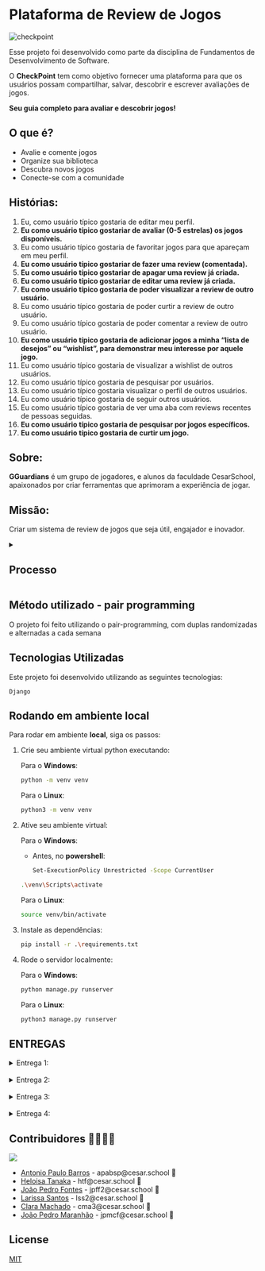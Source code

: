 # Plataforma de Review de Jogos

![checkpoint](https://github.com/apabsp/Checkpoint/assets/63313892/83c8a207-6c29-4c70-9a48-e50f3d017cfb)


Esse projeto foi desenvolvido como parte da disciplina de Fundamentos de Desenvolvimento de Software. 

O **CheckPoint** tem como objetivo fornecer uma plataforma para que os usuários possam compartilhar, salvar, descobrir e escrever avaliações de jogos.

**Seu guia completo para avaliar e descobrir jogos!**

## O que é?

* Avalie e comente jogos
* Organize sua biblioteca
* Descubra novos jogos
* Conecte-se com a comunidade

## Histórias:

<ol>
  <li>Eu, como usuário típico gostaria de editar meu perfil.</li>
  <li><b>Eu como usuário típico gostariar de avaliar (0-5 estrelas) os jogos disponíveis.</b></li>
  <li>Eu como usuário típico gostaria de favoritar jogos para que apareçam em meu perfil.</li>
  <li><b>Eu como usuário típico gostariar de fazer uma review (comentada).</b></li>
  <li><b>Eu como usuário típico gostariar de apagar uma review já criada.</b></li>
  <li><b>Eu como usuário típico gostariar de editar uma review já criada.</b></li>
  <li><b>Eu como usuário típico gostaria de poder visualizar a review de outro usuário.</b></li>
  <li>Eu como usuário típico gostaria de poder curtir a review de outro usuário.</li>
  <li>Eu como usuário típico gostaria de poder comentar a review de outro usuário.</li>
  <li><b>Eu como usuário típico gostaria de adicionar jogos a minha “lista de desejos” ou “wishlist”, para demonstrar meu interesse por aquele jogo.</b></li>
  <li>Eu como usuário típico gostaria de visualizar a wishlist de outros usuários.</li>
  <li>Eu como usuário típico gostaria de pesquisar por usuários.</li>
  <li>Eu como usuário típico gostaria visualizar o perfil de outros usuários.</li>
  <li>Eu como usuário típico gostaria de seguir outros usuários.</li>
  <li>Eu como usuário típico gostaria de ver uma aba com reviews recentes de pessoas seguidas.</li>
  <li><b>Eu como usuário típico gostaria de pesquisar por jogos específicos.</b></li>
  <li><b>Eu como usuário típico gostaria de curtir um jogo.</b></li>
</ol>

## Sobre:

**GGuardians** é um grupo de jogadores, e alunos da faculdade CesarSchool, apaixonados por criar ferramentas que aprimoram a experiência de jogar.

## Missão:

Criar um sistema de review de jogos que seja útil, engajador e inovador.

<!-- ## Membros da Equipe

Este projeto foi desenvolvido por:

    Antonio Paulo Barros
    Clara Machado
    João Pedro Fontes Ferreira
    João Pedro Maranhão
    Larissa Sobrinho
    Heloísa Tanaka -->
<details>
 <summary><h2>Processo</h2></summary>

 1. Ideação:
    ![image-6](https://github.com/lariisantos/Projeto-FDS/assets/95260401/b1a8acaa-1282-4aef-a0d3-888df356605e)
    ![Sem título](https://github.com/lariisantos/Projeto-FDS/assets/95260401/f22f9d0f-c468-4ed4-a6e2-ffa4bfa992c2)

    Tudo começa com um brainstorming.
    
    Reunimos a equipe para discutir ideias e soluções.
    
    Exploramos diferentes possibilidades e esboçamos os primeiros conceitos.
    ![Sign In](https://github.com/lariisantos/Checkpoint/assets/95260401/9763776b-e128-4880-91fd-a07e4082a931)
    ![Sign Up](https://github.com/lariisantos/Checkpoint/assets/95260401/4b2d12dc-d25c-4ebb-b571-7ac36beec180)
    ![Home](https://github.com/lariisantos/Checkpoint/assets/95260401/e1215f59-9828-4421-bd63-9c5a962d0e4c)
    ![Search Screen](https://github.com/lariisantos/Checkpoint/assets/95260401/5cad22c5-ae50-43e3-bafe-f092433dd6cc)
    ![Meu Perfil](https://github.com/lariisantos/Checkpoint/assets/95260401/a73badad-15f0-40e7-8663-def7a564b075)
    ![Lista de Amigos](https://github.com/lariisantos/Checkpoint/assets/95260401/ee72c11f-7492-42d5-a680-6cd80d5debb9)
    ![Perfil do Usuário 1](https://github.com/lariisantos/Checkpoint/assets/95260401/0d45c723-2c1e-4943-9290-d805268ee680)
    ![Perfil do Usuário 2](https://github.com/lariisantos/Checkpoint/assets/95260401/b325e362-77b9-45fc-b86c-943d579cf2d4)
    ![Configurações](https://github.com/lariisantos/Checkpoint/assets/95260401/e7abf41b-8e8c-4dfe-896c-4df1ec152639)
    ![Página do Jogo](https://github.com/lariisantos/Checkpoint/assets/95260401/9c0bd66d-9911-45e7-b6dd-d2eba2ce02a6)
    ![Criar Review](https://github.com/lariisantos/Checkpoint/assets/95260401/0c0d0305-7c56-4ddf-9e02-b5e2a6cc0315)
    ![Visualizar Review](https://github.com/lariisantos/Checkpoint/assets/95260401/54d0e6d0-e71c-4b44-b085-fc96d4ea06f0)
    ![Comentar Review](https://github.com/lariisantos/Checkpoint/assets/95260401/ae12878e-d5d1-4ac2-a2a1-5aa0048828fd)
</details>

## Método utilizado - pair programming
O projeto foi feito utilizando o pair-programming, com duplas randomizadas e alternadas a cada semana


## Tecnologias Utilizadas

Este projeto foi desenvolvido utilizando as seguintes tecnologias:

    Django
    
## Rodando em ambiente local

Para rodar em ambiente **local**, siga os passos:

1. Crie seu ambiente virtual python executando:

    Para o **Windows**:

    ```bash
    python -m venv venv
    ```

    Para o **Linux**:

    ```bash
    python3 -m venv venv
    ```

2. Ative seu ambiente virtual:

    Para o **Windows**:<br>
    - Antes, no **powershell**:

        ```bash
        Set-ExecutionPolicy Unrestricted -Scope CurrentUser
        ```


    ```bash
    .\venv\Scripts\activate
    ```

    Para o **Linux**:

    ```bash
    source venv/bin/activate
    ```

3. Instale as dependências:

    ```bash
    pip install -r .\requirements.txt
    ```

4. Rode o servidor localmente:

    Para o **Windows**: 

    ```bash
    python manage.py runserver
    ```

    Para o **Linux**: 

    ```bash
    python3 manage.py runserver
    ```

## ENTREGAS

<details>
<summary>Entrega 1:</summary>

## Entrega 1:
- [Link Screencast protótipo lo-fi](https://www.youtube.com/watch?v=2ysd68vxMM0)

- Progresso no Jira
![image](https://github.com/lariisantos/Checkpoint/assets/95260401/ae638d6a-6047-46fa-9e5b-50e84b9fc8e3)

![image](https://github.com/lariisantos/Checkpoint/assets/95260401/cdecf9de-1608-45d8-a514-408709154997)
</details>

<br/>

<details>
<summary>Entrega 2:</summary>

## Entrega 2:

## Instrução de Acesso
Acesso ao Site: https://checkpoint-fds.azurewebsites.net

Ao entrar no site, o usuário será solicitado a fazer login em sua conta (ou registrar-se caso ainda não possua uma). Após concluir este processo, o usuário terá acesso aos serviços da Checkpoint.


**Link do [ScreenCast do Uso do Sistema](https://drive.google.com/file/d/15iqvXWf42R92JOHdvqo80P4fT0S81CXy/view)**

**Relato Programação em Par:**
- **_Clara e Heloísa_**:
    Realizamos pair programming para implementar um novo recurso de avaliação de parâmetro 5 estrelas.
  
    **Resultado:** A implementação, infelizmente, foi falha. Apesar das tentativas de ambas as participantes de implementar a história, acabamos criando mais bugs e issues dentro do código e preferimos não             realizar o commit para não atrapalhar o andamento do projeto como um todo, entretanto, a nossa relação como uma equipe foi fortalecida, é como aquele velho ditado "Os erros são os degraus pelos quais             subimos à sabedoria.".
  
    **Conclusão:** Pair programming fortaleceu nossa colaboração e confiança como equipe.


- **_Larissa e João Pedro Maranhão_**: Realizamos o pair programming na tentativa de realizar a história da criação de uma wishlist.

  **Resultado:** Implementação falha. Depois de muita pesquisa e tentativas, deixamos a respectiva história de lado e, para ainda assim colaborarmos com a equipe, populamos nosso acervo de jogos para o nosso site, fizemos a logo da nossa plataforma e trabalhamos em conjunto
  com Clara para fazer o diagrama de atividades.
  
  **Conclusão:** O Pair Programming aumentou nossa determinação para continuar estudando e tentando, afim de colaborar com o grupo.

- **_João Pedro Fontes e Antonio Paulo Barros_**:
    Realizamos pair programming para implementar a pesquisa por jogos na base de dados, curtir um jogo e fazer a criação de uma nova review para o jogo selecionado.
  
    **Resultado:** Após algumas pesquisas e tentativas iniciais de como poderiamos fazer essas novas features, fazendo os modelos do banco de dados e fazendo alterações no html, conseguimos implementar com sucesso essas histórias, retirando alguns bugs antes do commit como: 
    - **Retorno JSON errado** após a criação da review;

    Além disso, resolvemos algumas issues no github após a criação da historia de curtir um jogo e pesquisa por um jogo, sendo elas:
    - **Bug ao curtir um jogo**: Era mostrado que o jogo não existia se fosse sua primeira ação de curtir um jogo.
    - **Bug ao pesquisar um jogo**: Era mostrado os jogos que batiam exatamente com o que foi pesquisado, pesquisando, inclusive, se o caracter era maiúsculo ou minúsculo.
    - **Bug no redirecionamento de rotas**: Bug que nao redirecionava para a página de login se o usuário não estivesse logado e tentasse acessar a rota privada.

    **Conclusão:** O pair programming serviu para aprendermos mais sobre a implementação das novas features do projeto Checkpoint, além do trabalho em equipe.

<br>

**Print do quadro da sprint 1 no Jira:**

![Sprint 1](https://github.com/apabsp/Checkpoint/assets/63313892/5769e078-b164-4a1e-9164-becbb4fe3281)

![Backblog sprint 1](https://github.com/apabsp/Checkpoint/assets/63313892/a07fe2c3-6e66-445d-b537-5dc183d346e4)

![Backlog](https://github.com/apabsp/Checkpoint/assets/63313892/79b42652-99a6-4441-9dea-453deb478423)
<br>

**Diagrama de Atividades**

![Diagrama Checkpoint drawio(1)](https://github.com/apabsp/Checkpoint/assets/95260401/c34d36db-5808-4531-9385-8856232e87f5)


**Bug Tracker**
![image](https://github.com/apabsp/Checkpoint/assets/130470569/2ede31f6-b9f6-401f-9891-64e581a55d8e)
![image](https://github.com/apabsp/Checkpoint/assets/130470569/765ffa31-1365-4128-a64a-5c93c198a5b2)
</details>

<br/>

<details>
<summary>Entrega 3:</summary>

## Entrega 3:

<details>
 <summary>Screencasts</summary>

**Link do [Screencast do LoFi](https://drive.google.com/file/d/12a0_gtoHXDT2dRK7sGBf7f1rRqEmfe_2/view?usp=sharing)**

**Link do [Screencast do build e deploy com os testes](https://drive.google.com/file/d/18qB9hdLpaBI_lFlOlaB3Zm7JEf0Q-Ni5/view)**


**Link do [Screencast do Sistema](https://drive.google.com/file/d/1g7MePDxJtaA5RkR7Sp5ZHjIKzh6Ctxd1/view?usp=sharing)**


**Link do [Screencast dos testes](https://drive.google.com/file/d/1_FSLtyZh1p8cmYHwtVNLTW8CJ3pCGT_y/view?usp=sharing)**

</details>

<br/>

<details>
 <summary>Jira</summary>

![image](https://github.com/apabsp/Checkpoint/assets/95260401/3e436287-a5a2-461c-8f16-2a9e8bc5d8ee)
![image](https://github.com/apabsp/Checkpoint/assets/95260401/9e9f34f5-d48e-4a22-a12f-be0d102656bc)



</details>

<br/>
<details>
 <summary>Diagrama de Atividades</summary>

![Diagrama Checkpoint drawio](https://github.com/apabsp/Checkpoint/assets/133816986/1bb3d519-efea-4544-a8d4-105d8b26bfa7)
</details>

<br/>

<details>
 <summary>Bug Tracker</summary>
    
![imageCaptura de tela 2024-05-05 201220](https://github.com/apabsp/Checkpoint/assets/142419152/9ff6591b-070e-46c7-a474-eb1247ab01d5)
![imageCaptura de tela 2024-05-05 200951](https://github.com/apabsp/Checkpoint/assets/142419152/ead8f341-da71-40d1-ac9c-6fe6e490def7)

</details>

<br/>

<details>
 <summary>Novas telas do Lo-fi</summary>

![Página do Jogo](https://github.com/apabsp/Checkpoint/assets/130470569/89b1fca5-d22a-4bd0-978e-7767f0185e13)
![Criar Review](https://github.com/apabsp/Checkpoint/assets/130470569/d9b17a4c-c506-41f0-b7bc-4c795b2def2b)
![Review Postada](https://github.com/apabsp/Checkpoint/assets/130470569/373d49d7-06b7-4d3f-b6be-a7bd385d621c)
![Editar Review](https://github.com/apabsp/Checkpoint/assets/130470569/5d537448-a8a7-4226-ab62-419a879f6aa4)
![Visualizar Review](https://github.com/apabsp/Checkpoint/assets/130470569/5d8c3544-9d40-48a4-b948-80120194a955)
![Comentar Review](https://github.com/apabsp/Checkpoint/assets/130470569/dc95710d-d55c-4288-af80-4a0a8aae0444)

</details>

<br/>

<details>
<summary>Relatos de Pair Programming</summary>
<br/>
    
**Antonio e Heloísa**: Durante nossas sessões recentes de pair programming, focamos em três tarefas principais: implementar a história de deletar uma review, realizar melhorias no front-end e implementar testes utilizando Cypress. 

**Resultado**: O desenvolvimento da funcionalidade de deletar reviews foi particularmente ágil, graças ao domínio de Django por ambos. Já as melhorias no front-end foram alcançadas com sucesso, após uma investigação detalhada e algumas iterações de design e usabilidade. Quanto aos testes em Cypress, após de pesquisa para melhor compreensão da ferramenta, conseguimos implementar os testes automatizados.

**Conclusão**: O pair programming serviu para aprendermos mais sobre Front-End em geral e sobre a ferramenta Cypress, além do trabalho em equipe.

**Larissa e Clara**: Durante nossas sessões recentes de pair programming, focamos também em três tarefas principais: pensar na nova atualização do diagrama, pesquisa de bugs e reimaginação do front-end da aplicação.

**Resultado**: Com sucesso, concluímos tudo o que tínhamos pensado. Organização do diagrama, que, antes estava incorreto, procura por bugs a fim de relatá-los no nosso bug tracker e colaboramos com mais ideias e testes de front-end.

**João Pedro Fontes e João Pedro Maranhão**: Durante nossas sessões de pair programming, trabalhamos juntos no desenvolvimento de duas funcionalidades principais para nossa plataforma: a edição de reviews e a implementação de um sistema de avaliação com estrelas para jogos. Nosso foco foi integrar essas funcionalidades de maneira eficaz, tanto no backend quanto no front-end, e garantir seu funcionamento.

**Resultado**: Conseguimos implementar com sucesso a funcionalidade de edição de reviews, permitindo aos usuários modificar suas avaliações de forma segura e intuitiva. O sistema de avaliação com estrelas também foi bem-sucedido, oferecendo uma interface agradável e fácil de usar. Os testes automatizados confirmaram a robustez das novas funcionalidades.

**Conclusão**: As sessões de pair programming foram extremamente benéficas, não só para o desenvolvimento técnico das funcionalidades, mas também para o aprendizado mútuo e aprimoramento das nossas habilidades. A experiência reforçou a importância da colaboração e da comunicação eficaz no sucesso do projeto.

</details>

<br/>

</details>

<br/>

<details>
<summary>Entrega 4:</summary>

## Entrega 4:

<details>
 <summary>Screencasts</summary>

**Link do [Screencast do LoFi](https://drive.google.com/file/d/1_cblsfSAV3-qgVoli3GXO3WtDU_DTQX9/view?usp=sharing)**

**Link do [Screencast do build e deploy com os testes](https://drive.google.com/file/d/1yIxu6EHwEGITw3BFteW7Hqurgfi6u2XI/view?usp=sharing)**


**Link do [Screencast do Sistema](https://drive.google.com/file/d/1B4DZgm0sIZSv7gmu47mBz3T4Mc8vNu-4/view?usp=sharing)**

**Link do [Screencast da Pipeline do Branch de Desenvolvimento com testes](https://drive.google.com/file/d/1tnsCyJ-wQ623gvLTO9Se8SysDNEhqMeM/view?usp=sharing)**


**Link do [Screencast dos testes](https://drive.google.com/file/d/1BX4eyS2HXYqywU8-uIANL2kGyWjfZNV5/view?usp=sharing)**

</details>

<br/>

<details>
 <summary>Jira</summary>
  
![Captura de tela 2024-06-03 173852](https://github.com/apabsp/Checkpoint/assets/142419152/82ddfe6e-97c1-4982-a1f7-d1654cbb6016)
![Captura de tela 2024-06-03 173952](https://github.com/apabsp/Checkpoint/assets/142419152/78250ec9-d9fc-4d14-8216-b6065f5846f6)



</details>

<br/>
<details>
 <summary>Diagrama de Atividades</summary>

![Sem título](https://github.com/apabsp/Checkpoint/assets/95260401/9a7fe9ba-bcea-48e4-8c02-0e235ea81908)




</details>

<br/>

<details>
 <summary>Bug Tracker</summary>

![Captura de tela 2024-06-03 172806](https://github.com/apabsp/Checkpoint/assets/142419152/19bf4f11-3769-4fbc-a945-d37662603bd5)
![Captura de tela 2024-06-03 172830](https://github.com/apabsp/Checkpoint/assets/142419152/bf1ce29d-81c8-40ac-9a00-071ba8b19259)

</details>

<br/>

<details>
 <summary>Novas telas do Lo-fi</summary>

![Editar Perfil](https://github.com/apabsp/Checkpoint/assets/130470569/1be3ec45-19b6-4ec4-9fc3-d0277da0c99a)

</details>

<br/>

<details>
<summary>Relatos de Pair Programming</summary>
<br/>

## João Pedro Fontes e Heloísa Tanaka

Durante nossas sessões recentes de pair programming, focamos em implementar duas histórias importantes: editar perfil e adicionar à wish list, além de desenvolver testes utilizando Cypress.

### Resultado

A implementação das funcionalidades de editar perfil e adicionar à wish list ocorreu de maneira fluida, beneficiando-se da nossa colaboração próxima e da compreensão compartilhada do projeto. Nos testes com Cypress, dedicamos tempo para compreender a ferramenta, resultando em testes automatizados eficazes.

### Conclusão

O pair programming nos proporcionou uma oportunidade valiosa para aprimorar nossas habilidades técnicas, especialmente em relação ao desenvolvimento web e ao uso de ferramentas de teste como o Cypress. Além disso, fortaleceu nossa capacidade de trabalhar em equipe e colaborar de maneira eficaz.

## João Pedro Maranhão e Larissa Sobrinho

Durante nossas sessões recentes de pair programming, concentramo-nos em aprimorar o front-end e realizar melhorias no restante do projeto, incluindo os slides e outras áreas.

### Resultado

O processo de atualização do front-end e das demais partes do projeto foi conduzido de forma colaborativa e eficiente. Através de iterações cuidadosas, conseguimos melhorar a aparência e a usabilidade do projeto de forma significativa.

### Conclusão

O pair programming destacou a importância da comunicação e da colaboração em equipe para alcançar resultados de alta qualidade. Aprendemos muito sobre design de interface e desenvolvimento front-end, o que nos permitirá enfrentar desafios futuros com mais confiança.

## Antônio Paulo e Clara Machado

Durante nossas sessões recentes de pair programming, nos concentramos na implementação da funcionalidade de curtir reviews e na criação de testes automatizados utilizando Cypress.

### Resultado

A implementação da funcionalidade de curtir reviews foi ágil, graças à nossa compreensão sólida da arquitetura do projeto. Além disso, dedicamos tempo para explorar os testes automatizados com Cypress, garantindo a qualidade e confiabilidade do código.

### Conclusão

O pair programming demonstrou ser uma abordagem eficaz para acelerar o desenvolvimento e garantir a qualidade do código. Aprendemos não apenas sobre as funcionalidades específicas do projeto, mas também sobre as melhores práticas de teste, o que beneficiará nosso trabalho futuro.

</details>

<br/>

<details>
  <summary>Apresentação</summary>
  <a href = "https://www.canva.com/design/DAGG5ijomFw/jP5BQBSNdbgOr31hjaF_sA/view?utm_content=DAGG5ijomFw&utm_campaign=designshare&utm_medium=link&utm_source=editor"> Apresentação</a>
</details>

<br/>

</details>

## Contribuidores 👨‍👩‍👧‍👦

<a href="https://github.com/apabsp/Checkpoint/graphs/contributors">
  <img src="https://contrib.rocks/image?repo=apabsp/Checkpoint" />
</a>

<br/>

<ul>
    <li>
        <a href="https://github.com/apabsp">Antonio Paulo Barros</a> - apabsp@cesar.school 📩
    </li>
    <li>
        <a href="https://github.com/helotanaka">Heloisa Tanaka</a> - htf@cesar.school 📩
    </li>
    <li>
        <a href="https://github.com/jotapeans">João Pedro Fontes</a> - jpff2@cesar.school 📩
    </li>
    <li>
        <a href="https://github.com/lariisantos">Larissa Santos</a> - lss2@cesar.school 📩
    </li>
    <li>
        <a href="https://github.com/claramachadoaj">Clara Machado</a> - cma3@cesar.school 📩
    </li>
    <li>
        <a href="https://github.com/Jpmaranhao">João Pedro Maranhão</a> - jpmcf@cesar.school 📩
    </li>
</ul>

## License

[MIT](./LICENSE)
